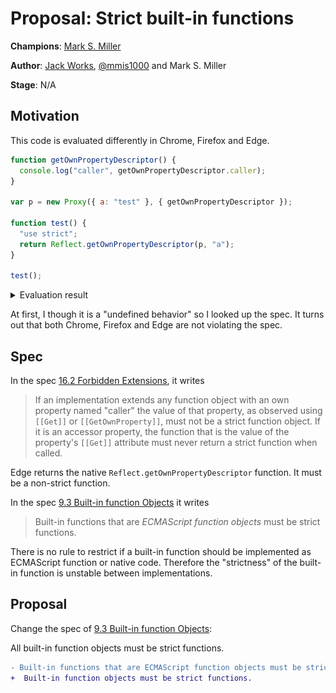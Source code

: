 # Proposal: Strict built-in functions

**Champions**: [Mark S. Miller](https://github.com/erights)

**Author**: [Jack Works](https://github.com/Jack-Works), [@mmis1000](https://github.com/mmis1000) and Mark S. Miller

**Stage**: N/A

## Motivation

This code is evaluated differently in Chrome, Firefox and Edge.

```js
function getOwnPropertyDescriptor() {
  console.log("caller", getOwnPropertyDescriptor.caller);
}

var p = new Proxy({ a: "test" }, { getOwnPropertyDescriptor });

function test() {
  "use strict";
  return Reflect.getOwnPropertyDescriptor(p, "a");
}

test();
```

<details>
<summary>Evaluation result</summary>

Chrome: <img src="./chrome.png" /><br />
Firefox: <img src="./firefox.png" /><br />
Edge: <img src="./edge.png" /><br />

</details>

At first, I though it is a "undefined behavior" so I looked up the spec. It turns out that both Chrome, Firefox and Edge are not violating the spec.

## Spec

In the spec [16.2 Forbidden Extensions](https://tc39.es/ecma262/#sec-forbidden-extensions), it writes

> If an implementation extends any function object with an own property named "caller" the value of that property, as observed using `[[Get]]` or `[[GetOwnProperty]]`, must not be a strict function object. If it is an accessor property, the function that is the value of the property's `[[Get]]` attribute must never return a strict function when called.

Edge returns the native `Reflect.getOwnPropertyDescriptor` function. It must be a non-strict function.

In the spec [9.3 Built-in function Objects](https://tc39.es/ecma262/#sec-built-in-function-objects) it writes

> Built-in functions that are _ECMAScript function objects_ must be strict functions.

There is no rule to restrict if a built-in function should be implemented as ECMAScript function or native code. Therefore the "strictness" of the built-in function is unstable between implementations.

## Proposal

Change the spec of [9.3 Built-in function Objects](https://tc39.es/ecma262/#sec-built-in-function-objects):

All built-in function objects must be strict functions.

```diff
- Built-in functions that are ECMAScript function objects must be strict functions.
+  Built-in function objects must be strict functions.
```

